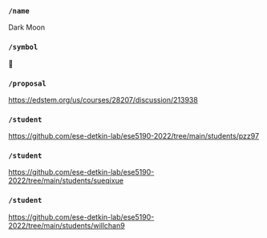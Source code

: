 ### `/name`
Dark Moon
### `/symbol`
🌚
### `/proposal`
https://edstem.org/us/courses/28207/discussion/213938
### `/student`
https://github.com/ese-detkin-lab/ese5190-2022/tree/main/students/pzz97
### `/student`
https://github.com/ese-detkin-lab/ese5190-2022/tree/main/students/sueqixue
### `/student`
https://github.com/ese-detkin-lab/ese5190-2022/tree/main/students/willchan9
